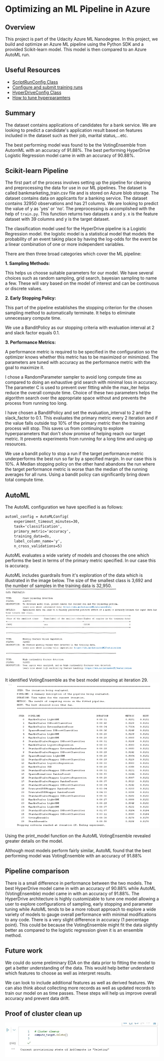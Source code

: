 # Optimizing an ML Pipeline in Azure

## Overview
This project is part of the Udacity Azure ML Nanodegree.
In this project, we build and optimize an Azure ML pipeline using the Python SDK and a provided Scikit-learn model.
This model is then compared to an Azure AutoML run.

## Useful Resources
- [ScriptRunConfig Class](https://docs.microsoft.com/en-us/python/api/azureml-core/azureml.core.scriptrunconfig?view=azure-ml-py)
- [Configure and submit training runs](https://docs.microsoft.com/en-us/azure/machine-learning/how-to-set-up-training-targets)
- [HyperDriveConfig Class](https://docs.microsoft.com/en-us/python/api/azureml-train-core/azureml.train.hyperdrive.hyperdriveconfig?view=azure-ml-py)
- [How to tune hyperparamters](https://docs.microsoft.com/en-us/azure/machine-learning/how-to-tune-hyperparameters)


## Summary
The dataset contains applications of candidates for a bank service. We are looking to predict a candidate's 
application result based on features included in the dataset such as their job, marital status,...etc. 

The best performing model was found to be the VotingEnsemble from AutomML with an accuracy of 91.88%.
The best performing HyperDrive Logistic Regression model came in with an accuracy of 90.88%.

## Scikit-learn Pipeline

The first part of the process involves setting up the pipeline for cleaning and preprocessing the data for use in our ML pipelines.
The dataset is called bankmarketing_train.csv file and is stored on Azure blob storage. The dataset contains data on 
applicants for a banking service. The dataset contains 32950 observations and has 21 columns. We are looking to predict 
the value of y as 'yes' or 'no'. The preprocessing is accomplished with the help of `train.py`. This function returns two
datasets x and y. x is the feature dataset with 39 columns and y is the target dataset.

The classification model used for the HyperDrive pipeline is a Logistic Regression model. the logistic model is a statistical
model that models the probability of an event taking place by having the log-odds for the event be a linear combination 
of one or more independent variables. 

There are then three broad categories which cover the ML pipeline:

**1. Sampling Methods:**

This helps us choose suitable parameters for our model. We have several choices such as random sampling, grid search, 
bayesian sampling to name a few. These will vary based on the model of interest and can be continuous or discrete values.

**2. Early Stopping Policy:**

This part of the pipeline establishes the stopping criterion for the chosen sampling method to automatically terminate. 
It helps to eliminate unnecessary compute time.

We use a BanditPolicy as our stopping criteria with evaluation interval at 2 and slack factor equals 0.1. 

**3. Performance Metrics:**

A performance metric is required to be specified in the configuration so the optimizer knows whether 
this metric has to be maximized or minimized. The parameters are tuned with accuracy as the performance metric with the 
goal to maximize it. 

I chose a RandomParameter sampler to avoid long compute time as compared to doing an exhaustive grid search with minimal
loss in accuracy.
The parameter C is used to prevent over fitting while the max_iter helps reduce the overall compute time. Choice of these
two parameters helps the algorithm search over the appropriate space without and prevents the process from running too long.


I have chosen a BanditPolicy and set the evaluation_interval to 2 and the slack_factor to 0.1. This evaluates the primary 
metric every 2 iteration and if the value falls outside top 10% of the primary metric then the training process will stop. 
This saves us from continuing to explore hyperparameters that don't show promise of helping reach our target 
metric. It prevents experiments from running for a long time and using up resources.

We use a bandit policy to stop a run if the target performance metric underperforms the best run so far by a specified margin.
In our case this is 10%. A Median stopping policy on the other hand abandons the run where the target performance metric 
is worse than the median of the running averages for all runs. Using a bandit policy can significantly bring down total
compute time.

## AutoML
The AutoML configuration we have specified is as follows:
```
automl_config = AutoMLConfig(
    experiment_timeout_minutes=30,
    task='classification',
    primary_metric='accuracy',
    training_data=ds,
    label_column_name='y',
    n_cross_validations=5)
 ```

AutoML evaluates a wide variety of models and chooses the one which performs the best in terms of the primary metric
specified. In our case this is accuracy.

AutoML includes guardrails from it's exploration of the data which is illustrated in the image below. The size of the 
smallest class is 3,692 and the number of samples in the training data is 32,950.
![AutoML Guardrails](AutoML-guardrails.png)

It identified VotingEnsemble as the best model stopping at iteration 29.
![AutoML Iteration Pipeline](AutoML-iter_pipeline.png)

Using the print_model function on the AutoML VotingEnsemble revealed greater details on the model.


Although most models perform fairly similar, AutoML found that the best performing model was VotingEnsemble 
with an accuracy of 91.88%

## Pipeline comparison

There is a small difference in performance between the two models. The best HyperDrive model came in with an
accuracy of 90.88% while AutoML (VotingEnsemble) model came in with an accuracy of 91.88%. The HyperDrive architecture is
highly customizable to tune one model allowing a user to explore configurations of sampling, early stopping and parameter tuning while
AutoML tends to be a more robust approach to explore a wide variety of models to gauge overall performance with minimal
modifications to any code. There is a very slight difference in accuracy (1 percentage point). This could be because the 
VotingEnsemble might fit the data slightly better as compared to the logistic regression given it is an ensemble method.

## Future work
We could do some preliminary EDA on the data prior to fitting the model to get a better understanding of the data.
This would help better understand which features to choose as well as interpret results.

We can look to include additional features as well as derived features. We can also think about collecting
more records as well as updated records to train our model on as time passes. These steps will help us improve overall 
accuracy and prevent data drift.

## Proof of cluster clean up
![Cluster Cleanup Proof](proof-of-cluster-cleanup.png)
